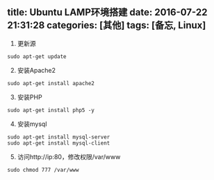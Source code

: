 title: Ubuntu LAMP环境搭建
date: 2016-07-22 21:31:28
categories: [其他]
tags: [备忘, Linux]
---

1.  更新源
```shell
sudo apt-get update
```
2.  安装Apache2
```shell
sudo apt-get install apache2
```
3.  安装PHP
```shell
sudo apt-get install php5 -y
```
4.  安装mysql
```shell
sudo apt-get install mysql-server
sudo apt-get install mysql-client
```
5.  访问http://ip:80，修改权限/var/www                          
```shell
sudo chmod 777 /var/www
```
